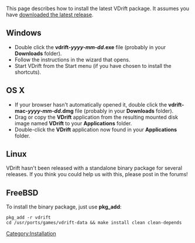 This page describes how to install the latest VDrift package. It assumes you have [downloaded the latest release](Downloading.md).

Windows
-------

-   Double click the **vdrift-*yyyy-mm-dd*.exe** file (probably in your **Downloads** folder).
-   Follow the instructions in the wizard that opens.
-   Start VDrift from the Start menu (if you have chosen to install the shortcuts).

OS X
----

-   If your browser hasn't automatically opened it, double click the **vdrift-mac-*yyyy-mm-dd*.dmg** file (probably in your **Downloads** folder).
-   Drag or copy the **VDrift** application from the resulting mounted disk image named **VDrift** to your **Applications** folder.
-   Double-click the **VDrift** application now found in your **Applications** folder.

Linux
-----

VDrift hasn't been released with a standalone binary package for several releases. If you think you could help us with this, please post in the forums!

FreeBSD
-------

To install the binary package, just use **pkg\_add**:

    pkg_add -r vdrift
    cd /usr/ports/games/vdrift-data && make install clean clean-depends

<Category:Installation>
